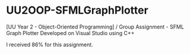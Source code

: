 # UU2OOP-SFMLGraphPlotter
[UU Year 2 - Object-Oriented Programming] / Group Assignment - SFML Graph Plotter Developed on Visual Studio using C++

I received 86% for this assignment.
